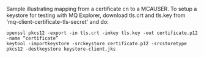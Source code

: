Sample illustrating mapping from a certificate cn to a MCAUSER. To setup a keystore for testing with MQ Explorer, download tls.crt and tls.key from 'mq-client-certificate-tls-secret' and do:

```
openssl pkcs12 -export -in tls.crt -inkey tls.key -out certificate.p12 -name “certificate”
keytool -importkeystore -srckeystore certificate.p12 -srcstoretype pkcs12 -destkeystore keystore-client.jks
```

